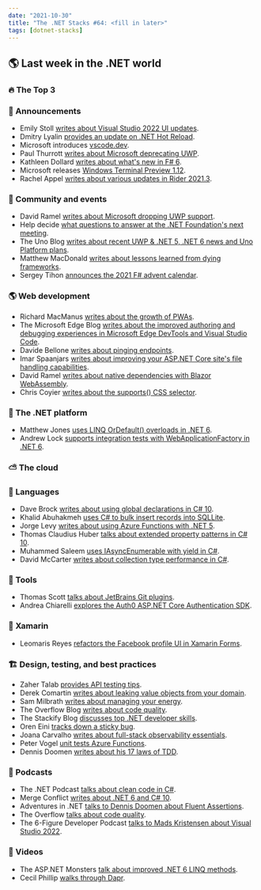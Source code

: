 ```yaml
---
date: "2021-10-30"
title: "The .NET Stacks #64: <fill in later>"
tags: [dotnet-stacks]
---
```


## 🌎 Last week in the .NET world

### 🔥 The Top 3

### 📢 Announcements

- Emily Stoll [writes about Visual Studio 2022 UI updates](https://devblogs.microsoft.com/visualstudio/weve-upgraded-the-ui-in-visual-studio-2022).
- Dmitry Lyalin [provides an update on .NET Hot Reload](https://devblogs.microsoft.com/dotnet/update-on-net-hot-reload-progress-and-visual-studio-2022-highlights).
- Microsoft introduces [vscode.dev](https://code.visualstudio.com/blogs/2021/10/20/vscode-dev).
- Paul Thurrott [writes about Microsoft deprecating UWP](https://www.thurrott.com/dev/258377/microsoft-officially-deprecates-uwp).
- Kathleen Dollard [writes about what's new in F# 6](https://devblogs.microsoft.com/dotnet/whats-new-in-fsharp-6).
- Microsoft releases [Windows Terminal Preview 1.12](https://devblogs.microsoft.com/commandline/windows-terminal-preview-1-12-release).
- Rachel Appel [writes about various updates in Rider 2021.3](https://blog.jetbrains.com/dotnet/2021/10/20/debugging-experience-debug-uwp-apps-and-debug-windows-docker-containers-in-rider-2021-3/).

### 📅 Community and events

- David Ramel [writes about Microsoft dropping UWP support](https://visualstudiomagazine.com/articles/2021/10/19/uwp-migration.aspx).
- Help decide [what questions to answer at the .NET Foundation's next meeting](https://dotnetfoundation.org/blog/2021/10/18/net-foundation-face-to-face-questions).
- The Uno Blog [writes about recent UWP & .NET 5, .NET 6 news and Uno Platform plans](https://platform.uno/blog/recent-uwp-and-net-5-net-6-news-and-uno-platform-plans/).
- Matthew MacDonald [writes about lessons learned from dying frameworks](https://medium.com/young-coder/the-ghost-of-silverlight-or-lessons-learned-from-dying-frameworks-cb745b16a61f).
- Sergey Tihon [announces the 2021 F# advent calendar](https://sergeytihon.com/2021/10/18/f-advent-calendar-2021/).

### 🌎 Web development

- Richard MacManus [writes about the growth of PWAs](https://thenewstack.io/growth-of-progressive-web-apps/).
- The Microsoft Edge Blog [writes about the improved authoring and debugging experiences in Microsoft Edge DevTools and Visual Studio Code](https://blogs.windows.com/msedgedev/2021/10/21/improved-authoring-debugging-devtools-visual-studio-code).
- Davide Bellone [writes about pinging endpoints](https://www.code4it.dev/csharptips/ping-endpoint).
- Imar Spaanjars [writes about improving your ASP.NET Core site's file handling capabilities](https://imar.spaanjaars.com/626/improving-your-aspnet-core-sites-file-handling-capabilities-part-1-introduction).
- David Ramel [writes about native dependencies with Blazor WebAssembly](https://visualstudiomagazine.com/articles/2021/10/15/aspnet-update.aspx).
- Chris Coyier [writes about the supports() CSS selector](https://css-tricks.com/supports-selector/).

### 🥅 The .NET platform

- Matthew Jones [uses LINQ OrDefault() overloads in .NET 6](https://exceptionnotfound.net/bite-size-dotnet-6-linq-ordefault-overloads/).
- Andrew Lock [supports integration tests with WebApplicationFactory in .NET 6](https://andrewlock.net/exploring-dotnet-6-part-6-supporting-integration-tests-with-webapplicationfactory-in-dotnet-6/).

### ⛅ The cloud


### 📔 Languages

- Dave Brock [writes about using global declarations in C# 10](https://www.daveabrock.com/2021/10/21/csharp-10-global-usings/).
- Khalid Abuhakmeh [uses C# to bulk insert records into SQLLite](https://khalidabuhakmeh.com/bulk-import-records-into-sqlite-csharp).
- Jorge Levy [writes about using Azure Functions with .NET 5](https://www.c-sharpcorner.com/article/azure-functions-with-net-5-execution-on-isolated-process/).
- Thomas Claudius Huber [talks about extended property patterns in C# 10](https://www.thomasclaudiushuber.com/2021/10/21/c-10-extended-property-patterns/).
- Muhammed Saleem [uses IAsyncEnumerable with yield in C#](https://code-maze.com/csharp-async-enumerable-yield/).
- David McCarter [writes about collection type performance in C#](https://dotnettips.wordpress.com/2021/10/21/collection-performance-converting-a-list-to-different-types/).

### 🔧 Tools

- Thomas Scott [talks about JetBrains Git plugins](https://dzone.com/articles/5-jetbrain-plugins-upgrade-git-support).
- Andrea Chiarelli [explores the Auth0 ASP.NET Core Authentication SDK](https://auth0.com/blog/exploring-auth0-aspnet-core-authentication-sdk/).

### 📱 Xamarin

- Leomaris Reyes [refactors the Facebook profile UI in Xamarin Forms](https://askxammy.com/refactoring-facebook-profile-ui-in-xamarin-forms/).

### 🏗 Design, testing, and best practices

- Zaher Talab [provides API testing tips](https://www.developer.com/web-services/api-testing-tools-tips/).
- Derek Comartin [writes about leaking value objects from your domain](https://codeopinion.com/leaking-value-objects-from-your-domain/).
- Sam Milbrath [writes about managing your energy](https://blog.trello.com/4-ways-to-manage-your-energy-and-have-a-balanced-productive-workday).
- The Overflow Blog [writes about code quality](https://stackoverflow.blog/2021/10/18/code-quality-a-concern-for-businesses-bottom-lines-and-empathetic-programmers/).
- The Stackify Blog [discusses top .NET developer skills](https://stackify.com/net-developer-skills/).
- Oren Eini [tracks down a sticky bug](https://ayende.com/blog/195041-C/finding-a-bug-with-code-that-isnt-there?Key=ce6fc440-4aef-4063-b1ca-f6337258b17f).
- Joana Carvalho [writes about full-stack observability essentials](https://dzone.com/refcardz/full-stack-observability-essentials).
- Peter Vogel [unit tests Azure Functions](https://www.telerik.com/blogs/unit-testing-azure-functions-in-isolated-environment).
- Dennis Doomen [writes about his 17 laws of TDD](https://www.continuousimprover.com/2021/10/laws-test-driven-development.html).

### 🎤 Podcasts

- The .NET Podcast [talks about clean code in C#](https://dotnetcore.show/episode-85-clean-code-in-c-sharp-with-jason-alls/).
- Merge Conflict [writes about .NET 6 and C# 10](https://www.mergeconflict.fm/276).
- Adventures in .NET [talks to Dennis Doomen about Fluent Assertions](https://adventuresindotnet.com/how-fluent-are-your-assertions-net-091).
- The Overflow [talks about code quality](https://stackoverflow.blog/2021/10/22/podcast-386-quality-code-is-the-easiest-to-delete/).
- The 6-Figure Developer Podcast [talks to Mads Kristensen about Visual Studio 2022](https://6figuredev.com/podcast/episode-216-visual-studio-2022-with-mads-kristensen/).

### 🎥 Videos

- The ASP.NET Monsters [talk about improved .NET 6 LINQ methods](https://www.youtube.com/watch?v=QUHa7ojibjY).
- Cecil Phillip [walks through Dapr](https://www.youtube.com/watch?v=AAQSShtl9S0).

